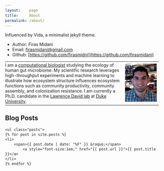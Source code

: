 ```yaml
---
layout:    page
title:     About
permalink: /about/
---
```


Influenced by Vida, a minimalist jekyll theme.

- Author: Firas Midani
- Email:  firasmidani@gmail.com
- Github: [https://github.com/firasmidni](https://github.com/firasmidani)


<div class="blurb">
<table>
<col width="78%">
<col width="22%">
<tr> 
   <td align="left" vertical-align="center" style="padding-left:0px">
         <p1 class="blurb">I am a <a href="https://genome.duke.edu/education/CBB">computational biologist</a> studying the ecology of human gut microbiome. 
	   My scientific research leverages high-throughput experiments and machine learning 
		to illustrate how ecosystem structure influences ecosystem functions such as 
		community productivity, community assembly, and colonization resistance. 
	   I am currently a Ph.D. candidate in the <a href="http://el.ladlab.org:8080">Lawrence David lab</a> 
		at <a href="https://en.wikipedia.org/wiki/Duke_University">Duke University</a>. 
       </p1>  
</td>
<td align="right" style="padding-left:0px">
<img src="/assets/midani_head.png" width="120px" class="img-polaroid" opacity="0.5";/>
</td>  
</tr>
</table>
</div>


<div id="home">

  <h2>Blog Posts</h2>

    <ul class="posts">
    {% for post in site.posts %}
	<li>
		<span>{{ post.date | date: "%F" }} &raquo;</span>  
	        <a style="font-size:1em;" href="{{ post.url }}">{{ post.title }}</a>
	</li>
    {% endfor %}
	  
  </ul>
</div>
